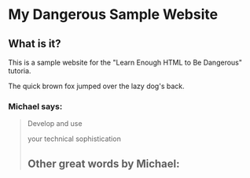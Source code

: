 My Dangerous Sample Website
===========================

What is it?
---------------------

This is a sample website for the 
"Learn Enough HTML to Be Dangerous"
tutoria.

The quick brown fox jumped over the lazy
dog's back.

### Michael says:

> Develop and use 
> 
> your technical sophistication
>
> ## Other great words by Michael: